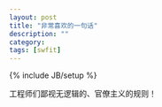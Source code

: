 ```yaml
---
layout: post
title: "非常喜欢的一句话"
description: ""
category:
tags: [swfit]
---
```

{% include JB/setup %}  

工程师们鄙视无逻辑的、官僚主义的规则！